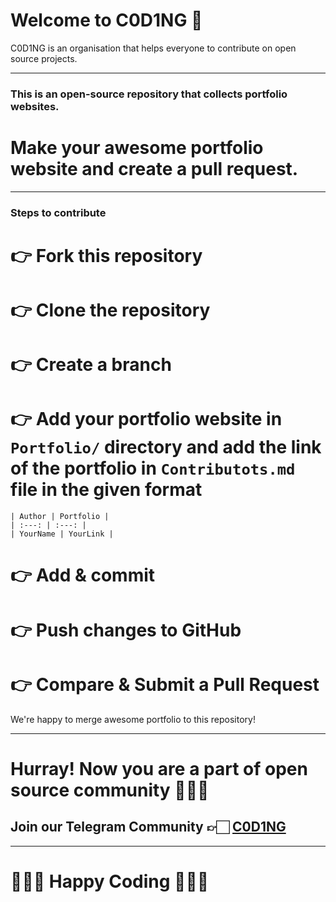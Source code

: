 # Welcome to C0D1NG 🥳
C0D1NG is an organisation that helps everyone to contribute on open source projects.

***

### This is an open-source repository that collects portfolio websites.

# Make your awesome portfolio website and create a pull request.

***

### Steps to contribute
# 👉 Fork this repository
# 👉 Clone the repository
# 👉 Create a branch
# 👉 Add your portfolio website in ```Portfolio/``` directory and add the link of the portfolio in ```Contributots.md``` file in the given format
  ```
  | Author | Portfolio |
  | :---: | :---: |
  | YourName | YourLink |
  ```
# 👉 Add & commit
# 👉 Push changes to GitHub
# 👉 Compare & Submit a Pull Request

We're happy to merge awesome portfolio to this repository!

***

# Hurray! Now you are a part of open source community 🚀🚀🚀
## Join our Telegram Community 👉🏻 [C0D1NG](https://t.me/C0D1NG)

***

# 👨🏻‍💻 **Happy Coding** 👩🏻‍💻

